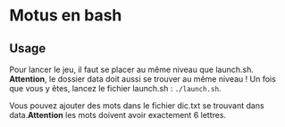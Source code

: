 # Motus en bash

## Usage

Pour lancer le jeu, il faut se placer au même niveau que launch.sh. **Attention**, le dossier data doit aussi se trouver au même niveau ! Un fois que vous y êtes, lancez le fichier launch.sh : `./launch.sh`. 

Vous pouvez ajouter des mots dans le fichier dic.txt se trouvant dans data.**Attention** les mots doivent avoir exactement 6 lettres.

